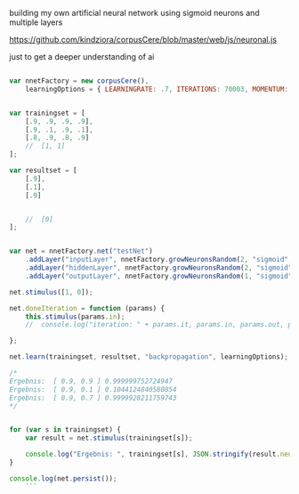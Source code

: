 building my own artificial neural network using sigmoid neurons and multiple layers

https://github.com/kindziora/corpusCere/blob/master/web/js/neuronal.js

just to get a deeper understanding of ai


```javascript

var nnetFactory = new corpusCere(),
    learningOptions = { LEARNINGRATE: .7, ITERATIONS: 70003, MOMENTUM: .7 };


var trainingset = [
    [.9, .9, .9, .9],
    [.9, .1, .9, .1],
    [.8, .9, .8, .9]
    //  [1, 1]
];

var resultset = [
    [.9],
    [.1],
    [.9]


    //  [0]
];


var net = nnetFactory.net("testNet")
    .addLayer("inputLayer", nnetFactory.growNeuronsRandom(2, "sigmoid", 0))
    .addLayer("hiddenLayer", nnetFactory.growNeuronsRandom(2, "sigmoid", 1))
    .addLayer("outputLayer", nnetFactory.growNeuronsRandom(1, "sigmoid", 1));

net.stimulus([1, 0]);

net.doneIteration = function (params) {
    this.stimulus(params.in);
    //  console.log("iteration: " + params.it, params.in, params.out, params.result, " errRate: " + params.err);

};

net.learn(trainingset, resultset, "backpropagation", learningOptions);

/*
Ergebnis:  [ 0.9, 0.9 ] 0.999999752724947
Ergebnis:  [ 0.9, 0.1 ] 0.1044124840580854
Ergebnis:  [ 0.9, 0.7 ] 0.9999928211759743
*/


for (var s in trainingset) {
    var result = net.stimulus(trainingset[s]);

    console.log("Ergebnis: ", trainingset[s], JSON.stringify(result.neurons[0].output));
}

console.log(net.persist());
    ```
